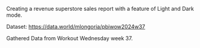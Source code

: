 Creating a revenue superstore sales report with a feature of Light and Dark mode.

Dataset: https://data.world/mlongoria/pbiwow2024w37

Gathered Data from Workout Wednesday week 37.
